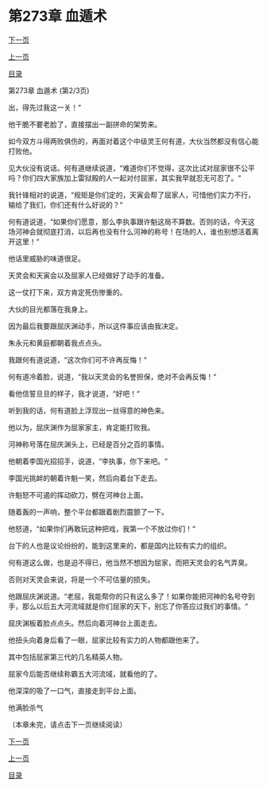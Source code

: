 <h1>第273章    血遁术</h1>
            <div><p><a href="./818_%E7%AC%AC273%E7%AB%A0_%E8%A1%80%E9%81%81%E6%9C%AF.md">下一页</a></p><p><a href="./816_%E7%AC%AC273%E7%AB%A0_%E8%A1%80%E9%81%81%E6%9C%AF.md">上一页</a></p><p><a href="../">目录</a></p></div>
            <div><p>第273章    血遁术 (第2/3页)</p><p>出，得先过我这一关！“</p><p>他干脆不要老脸了，直接摆出一副拼命的架势来。</p><p>如今双方斗得两败俱伤的，再面对着这个中级灵王何有道，大伙当然都没有信心能打败他。</p><p>见大伙没有说话。何有道继续说道，“难道你们不觉得，这次比试对屈家很不公平吗？你们四大家族加上雷狱殿的人一起对付屈家，其实我早就忍无可忍了。“</p><p>我针锋相对的说道，“规矩是你们定的，天寅会帮了屈家人，可惜他们实力不行，输给了我们，你们还有什么好说的？“</p><p>何有道说道，“如果你们愿意，那么李执事跟许魁这局不算数。否则的话，今天这场河神会就彻底打消，以后再也没有什么河神的称号！在场的人，谁也别想活着离开这里！“</p><p>他话里威胁的味道很足。</p><p>天灵会和天寅会以及屈家人已经做好了动手的准备。</p><p>这一仗打下来，双方肯定死伤惨重的。</p><p>大伙的目光都落在我身上。</p><p>因为最后我要跟屈庆渊动手，所以这件事应该由我决定。</p><p>朱永元和黄庭都朝着我点点头。</p><p>我跟何有道说道，“这次你们可不许再反悔！“</p><p>何有道冷着脸，说道，“我以天灵会的名誉担保，绝对不会再反悔！“</p><p>看他信誓旦旦的样子，我才说道，“好吧！“</p><p>听到我的话，何有道脸上浮现出一丝得意的神色来。</p><p>他以为，屈庆渊作为屈家家主，肯定能打败我。</p><p>河神称号落在屈庆渊头上，已经是百分之百的事情。</p><p>他朝着李国光招招手，说道，“李执事，你下来吧。“</p><p>李国光挑衅的朝着许魁一笑，然后向着台下走去。</p><p>许魁怒不可遏的挥动砍刀，劈在河神台上面。</p><p>随着轰的一声响，整个平台都跟着剧烈震颤了一下。</p><p>他怒道，“如果你们再敢玩这种把戏，我第一个不放过你们！“</p><p>台下的人也是议论纷纷的，能到这里来的，都是国内比较有实力的组织。</p><p>何有道这么做，也是迫不得已，他当然不想因为屈家，而把天灵会的名气弄臭。</p><p>否则对天灵会来说，将是一个不可估量的损失。</p><p>他跟屈庆渊说道。“老屈，我能帮你的只有这么多了！如果你能把河神的名号夺到手，那么以后五大河流域就是你们屈家的天下，别忘了你答应过我们的事情。“</p><p>屈庆渊板着脸点点头。然后向着河神台上面走去。</p><p>他扭头向着身后看了一眼，屈家比较有实力的人物都跟他来了。</p><p>其中包括屈家第三代的几名精英人物。</p><p>屈家今后能否继续称霸五大河流域，就看他的了。</p><p>他深深的吸了一口气，直接走到平台上面。</p><p>他满脸杀气</p><p>（本章未完，请点击下一页继续阅读）</p></div>
            <div><p><a href="./818_%E7%AC%AC273%E7%AB%A0_%E8%A1%80%E9%81%81%E6%9C%AF.md">下一页</a></p><p><a href="./816_%E7%AC%AC273%E7%AB%A0_%E8%A1%80%E9%81%81%E6%9C%AF.md">上一页</a></p><p><a href="../">目录</a></p></div>